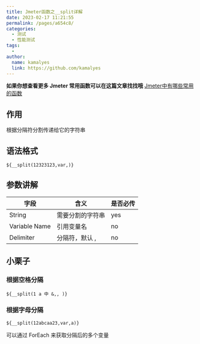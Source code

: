 ```yaml
---
title: Jmeter函数之__split详解
date: 2023-02-17 11:21:55
permalink: /pages/a654c8/
categories:
  - 测试
  - 性能测试
tags:
  - 
author: 
  name: kamalyes
  link: https://github.com/kamalyes
---
```

**如果你想查看更多 Jmeter 常用函数可以在这篇文章找找哦**
[Jmeter中有哪些常用的函数](./01.Jmeter中有哪些常用的函数.md)

作用
--

根据分隔符分割传递给它的字符串

语法格式
----

```
${__split(12323123,var,)}
```

参数讲解
----

| 字段 | 含义 | 是否必传 |
| --- | --- | --- |
| String | 需要分割的字符串 | yes |
| Variable Name | 引用变量名 | no |
| Delimiter | 分隔符，默认 ,  | no |

小栗子
---

### 根据空格分隔

```
${__split(1 a 中 &,, )}
```

### 根据字母分隔

```
${__split(12abcaa23,var,a)}
```

可以通过 ForEach 来获取分隔后的多个变量
